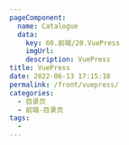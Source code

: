 ```yaml
---
pageComponent:
  name: Catalogue
  data:
    key: 60.前端/20.VuePress
    imgUrl:
    description: VuePress
title: VuePress
date: 2022-06-13 17:15:18
permalink: /front/vuepress/
categories:
  - 目录页
  - 前端-目录页
tags:
  - 
---
```

